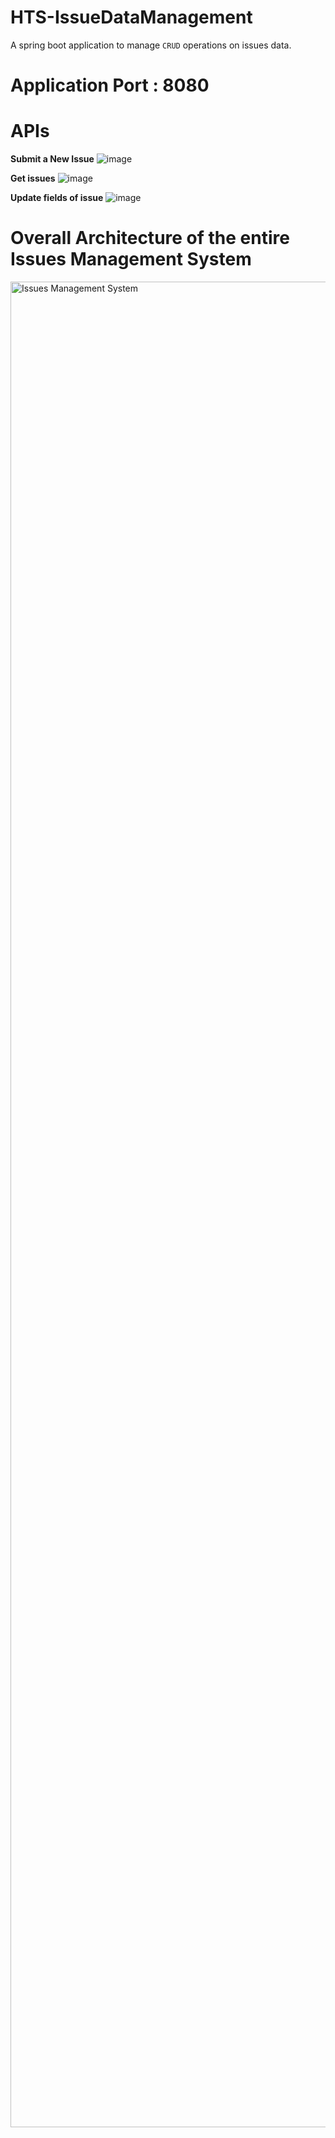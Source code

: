 # HTS-IssueDataManagement
A spring boot application to manage `CRUD` operations on issues data.

# Application Port : 8080

# APIs

**Submit a New Issue**
![image](https://user-images.githubusercontent.com/63947196/234377995-358327ca-0d5d-4eda-a6c6-4c9b9f09f118.png)

**Get issues**
![image](https://user-images.githubusercontent.com/63947196/234378085-b1d8bbe4-5119-4de2-9451-0accdfea458c.png)

**Update fields of issue**
![image](https://user-images.githubusercontent.com/63947196/234378131-0ed86b82-80ce-4f2a-8acc-02e5901fd699.png)

# Overall Architecture of the entire Issues Management System

<img width="2953" alt="Issues Management System" src="https://user-images.githubusercontent.com/63947196/234379183-1936060e-9dc7-42e8-971c-893562338009.png">
